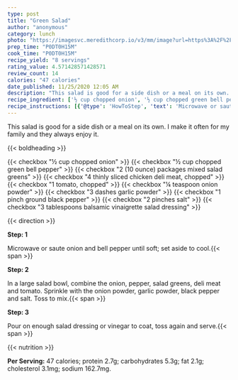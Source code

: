 ```yaml
---
type: post
title: "Green Salad"
author: "anonymous"
category: lunch
photo: "https://imagesvc.meredithcorp.io/v3/mm/image?url=https%3A%2F%2Fimages.media-allrecipes.com%2Fuserphotos%2F414768.jpg"
prep_time: "P0DT0H15M"
cook_time: "P0DT0H15M"
recipe_yield: "8 servings"
rating_value: 4.571428571428571
review_count: 14
calories: "47 calories"
date_published: 11/25/2020 12:05 AM
description: "This salad is good for a side dish or a meal on its own. I make it often for my family and they always enjoy it."
recipe_ingredient: ['½ cup chopped onion', '½ cup chopped green bell pepper', '2 (10 ounce) packages mixed salad greens', '4 thinly sliced chicken deli meat, chopped', '1 tomato, chopped', '¼ teaspoon onion powder', '3 dashes garlic powder', '1 pinch ground black pepper', '2 pinches salt', '3 tablespoons balsamic vinaigrette salad dressing']
recipe_instructions: [{'@type': 'HowToStep', 'text': 'Microwave or saute onion and bell pepper until soft; set aside to cool.\n'}, {'@type': 'HowToStep', 'text': 'In a large salad bowl, combine the onion, pepper, salad greens, deli meat and tomato. Sprinkle with the onion powder, garlic powder, black pepper and salt. Toss to mix.\n'}, {'@type': 'HowToStep', 'text': 'Pour on enough salad dressing or vinegar to coat, toss again and serve.\n'}]
---
```


This salad is good for a side dish or a meal on its own. I make it often for my family and they always enjoy it. 

{{< boldheading >}}

{{< checkbox "½ cup chopped onion" >}}
{{< checkbox "½ cup chopped green bell pepper" >}}
{{< checkbox "2 (10 ounce) packages mixed salad greens" >}}
{{< checkbox "4  thinly sliced chicken deli meat, chopped" >}}
{{< checkbox "1  tomato, chopped" >}}
{{< checkbox "¼ teaspoon onion powder" >}}
{{< checkbox "3 dashes garlic powder" >}}
{{< checkbox "1 pinch ground black pepper" >}}
{{< checkbox "2 pinches salt" >}}
{{< checkbox "3 tablespoons balsamic vinaigrette salad dressing" >}}


{{< direction >}}

**Step: 1**

Microwave or saute onion and bell pepper until soft; set aside to cool.{{< span >}}

**Step: 2**

In a large salad bowl, combine the onion, pepper, salad greens, deli meat and tomato. Sprinkle with the onion powder, garlic powder, black pepper and salt. Toss to mix.{{< span >}}

**Step: 3**

Pour on enough salad dressing or vinegar to coat, toss again and serve.{{< span >}}

{{< nutrition >}}

**Per Serving:** 47 calories; protein 2.7g; carbohydrates 5.3g; fat 2.1g; cholesterol 3.1mg; sodium 162.7mg.